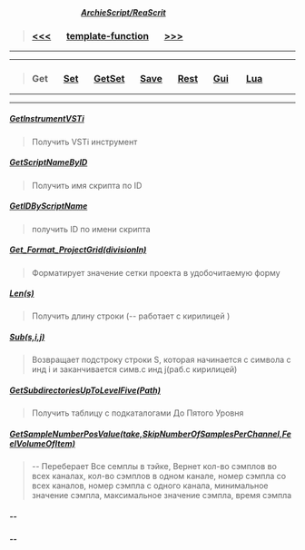 ##### &nbsp;&nbsp;&nbsp;&nbsp;&nbsp;&nbsp;&nbsp;&nbsp;&nbsp;&nbsp;&nbsp;&nbsp;&nbsp;&nbsp;&nbsp;&nbsp;&nbsp;&nbsp;&nbsp;&nbsp;&nbsp;&nbsp;&nbsp;&nbsp;&nbsp;&nbsp;&nbsp;&nbsp;&nbsp;&nbsp;&nbsp;&nbsp;&nbsp;&nbsp;&nbsp;&nbsp;&nbsp;&nbsp;&nbsp;&nbsp;&nbsp;&nbsp;&nbsp;&nbsp;&nbsp;&nbsp;&nbsp;&nbsp;&nbsp;&nbsp;&nbsp;&nbsp;&nbsp;&nbsp;&nbsp;&nbsp;&nbsp;&nbsp;&nbsp;&nbsp;&nbsp;&nbsp;&nbsp;&nbsp;&nbsp;&nbsp;&nbsp;&nbsp;&nbsp;&nbsp;&nbsp;&nbsp;&nbsp;&nbsp;&nbsp;&nbsp;&nbsp;&nbsp;&nbsp;&nbsp;&nbsp;&nbsp;&nbsp;&nbsp;&nbsp;&nbsp;&nbsp;&nbsp;&nbsp;&nbsp;&nbsp;&nbsp;&nbsp;&nbsp;&nbsp;&nbsp;&nbsp;&nbsp;&nbsp;&nbsp;&nbsp;&nbsp;&nbsp;&nbsp;&nbsp;&nbsp;&nbsp;&nbsp;&nbsp;&nbsp;&nbsp;&nbsp;&nbsp;&nbsp;&nbsp;&nbsp;&nbsp;&nbsp;&nbsp;&nbsp;&nbsp;&nbsp;&nbsp;&nbsp;&nbsp;&nbsp;&nbsp;&nbsp;&nbsp;&nbsp;&nbsp;&nbsp;&nbsp;&nbsp;&nbsp;&nbsp;&nbsp;&nbsp;&nbsp;&nbsp;&nbsp;&nbsp;&nbsp;&nbsp;&nbsp;&nbsp;&nbsp;&nbsp;&nbsp;&nbsp;&nbsp;&nbsp;&nbsp;&nbsp;&nbsp;&nbsp;&nbsp;&nbsp;&nbsp;&nbsp;&nbsp;&nbsp;&nbsp;&nbsp;&nbsp;&nbsp;&nbsp;&nbsp;&nbsp;&nbsp;&nbsp;&nbsp;&nbsp;&nbsp;&nbsp;&nbsp;&nbsp;&nbsp;&nbsp;&nbsp;&nbsp;&nbsp;&nbsp;&nbsp;&nbsp;&nbsp;&nbsp;&nbsp;&nbsp;&nbsp;[***ArchieScript/ReaScrit***](https://github.com/ArchieScript/Archie_ReaScripts)


>### [<<<](https://github.com/ArchieScript/template-function/tree/master/template-function#archiescriptreascrit)                                    &nbsp;&nbsp;&nbsp;&nbsp;&nbsp;                                                                                                    [template-function](https://github.com/ArchieScript/template-function#archiescriptreascrit)                                                    &nbsp;&nbsp;&nbsp;&nbsp;&nbsp;                                                                                                    [>>>](https://github.com/ArchieScript/template-function/tree/master/template-function/Set#archiescriptreascrit)
-------------
-------------------------------------------

>###  Get                                                                                              &nbsp;&nbsp;&nbsp;&nbsp;&nbsp;          [Set](https://github.com/ArchieScript/template-function/tree/master/template-function/Set)        &nbsp;&nbsp;&nbsp;&nbsp;&nbsp;          [GetSet](https://github.com/ArchieScript/template-function/tree/master/template-function/GetSet)  &nbsp;&nbsp;&nbsp;&nbsp;&nbsp;          [Save](https://github.com/ArchieScript/template-function/tree/master/template-function/Save)      &nbsp;&nbsp;&nbsp;&nbsp;&nbsp;          [Rest](https://github.com/ArchieScript/template-function/tree/master/template-function/Rest)      &nbsp;&nbsp;&nbsp;&nbsp;&nbsp;          [Gui](https://github.com/ArchieScript/template-function/tree/master/template-function/Gui)        &nbsp;&nbsp;&nbsp;&nbsp;&nbsp;          [Lua](https://github.com/ArchieScript/template-function/tree/master/template-function/Lua)        &nbsp;&nbsp;&nbsp;&nbsp;&nbsp;                                                                                                                                                          
---
- - - - - - - - - - - - - - - - - - - - - - - - - - - - - - - - - - - - - - - - - - - - - - - - - - - - - - - - - 


##### [GetInstrumentVSTi](https://github.com/ArchieScript/template-function/blob/master/template-function/Get/GetInstrumentVSTi.lua)
> Получить VSTi инструмент

##### [GetScriptNameByID](https://github.com/ArchieScript/template-function/blob/master/template-function/Get/GetScriptNameByID.lua)
> Получить имя скрипта по ID

##### [GetIDByScriptName](https://github.com/ArchieScript/template-function/blob/master/template-function/Get/GetIDByScriptName.lua)
> получить ID по имени скрипта

##### [Get_Format_ProjectGrid(divisionIn)](https://github.com/ArchieScript/template-function/blob/master/template-function/Get/Get_Format_ProjectGrid.lua) 
> Форматирует значение сетки проекта в удобочитаемую форму

##### [Len(s)](https://github.com/ArchieScript/template-function/blob/master/template-function/Get/Len.lua) 
> Получить длину строки (--  работает с кирилицей )   

##### [Sub(s,i,j)](https://github.com/ArchieScript/template-function/blob/master/template-function/Get/Sub.lua) 
> Возвращает подстроку строки S, которая начинается с символа с инд i и заканчивается симв.с инд j(раб.с кирилицей)   

##### [GetSubdirectoriesUpToLevelFive(Path)](https://github.com/ArchieScript/template-function/blob/master/template-function/Get/GetSubdirectoriesUpToLevelFive.lua) 
> Получить таблицу с подкаталогами До Пятого Уровня 

##### [GetSampleNumberPosValue(take,SkipNumberOfSamplesPerChannel,FeelVolumeOfItem)](https://github.com/ArchieScript/template-function/blob/master/template-function/Get/GetSampleNumberPosValue.lua) 
> -- Переберает Все семплы в тэйке, Вернет кол-во сэмплов во всех каналах, кол-во сэмплов в одном канале, номер сэмпла со всех каналов, номер сэмпла с одного канала, минимальное значение сэмпла, максимальное значение сэмпла, время сэмпла

##### []() -- 

##### []() -- 
>#
>#
>#
>#
>#
>#  
>#
>#
>#
>#
>#
>#
>#
>#
>#
>#
>#
>#


